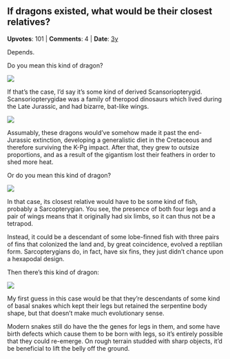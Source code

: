 ## If dragons existed, what would be their closest relatives?
    
**Upvotes**: 101 | **Comments**: 4 | **Date**: [3y](https://www.quora.com/If-dragons-existed-what-would-be-their-closest-relatives/answer/Gary-Meaney)

Depends.

Do you mean this kind of dragon?

![](https://qph.fs.quoracdn.net/main-qimg-292bc2ba7cc6a395aff17293ee166936)

If that’s the case, I’d say it’s some kind of derived Scansoriopterygid. Scansoriopterygidae was a family of theropod dinosaurs which lived during the Late Jurassic, and had bizarre, bat-like wings.

![](https://qph.fs.quoracdn.net/main-qimg-9d39e3d03510a80adc54bc56d87f4004.webp)

Assumably, these dragons would’ve somehow made it past the end-Jurassic extinction, developing a generalistic diet in the Cretaceous and therefore surviving the K-Pg impact. After that, they grew to outsize proportions, and as a result of the gigantism lost their feathers in order to shed more heat.

Or do you mean this kind of dragon?

![](https://qph.fs.quoracdn.net/main-qimg-a2e830236e0f2ddf09faf72d00b5d121)

In that case, its closest relative would have to be some kind of fish, probably a Sarcopterygian. You see, the presence of both four legs and a pair of wings means that it originally had six limbs, so it can thus not be a tetrapod.

Instead, it could be a descendant of some lobe-finned fish with three pairs of fins that colonized the land and, by great coincidence, evolved a reptilian form. Sarcopterygians do, in fact, have six fins, they just didn’t chance upon a hexapodal design.

Then there’s this kind of dragon:

![](https://qph.fs.quoracdn.net/main-qimg-b8f33cd60a1d8c8b2820bfb5e54fa793-lq)

My first guess in this case would be that they’re descendants of some kind of basal snakes which kept their legs but retained the serpentine body shape, but that doesn’t make much evolutionary sense.

Modern snakes still do have the the genes for legs in them, and some have birth defects which cause them to be born with legs, so it’s entirely possible that they could re-emerge. On rough terrain studded with sharp objects, it’d be beneficial to lift the belly off the ground.

